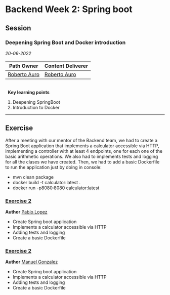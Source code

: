 # Backend Week 2: Spring boot   

## Session
### Deepening Spring Boot and Docker introduction

*20-06-2022*

<!-- (Do not change the line below!!!) -->
| **Path Owner** | **Content Deliverer** | 
| --- | --- | 
| [Roberto Auro](https://github.com/robertoaz) | [Roberto Auro](https://github.com/robertoaz) | \ 

\
&nbsp; <!-- (Do not change this and above line PLEASE!!!) -->
**Key learning points** <!-- (Do not change this line!!!) -->
1. Deepening SpringBoot
2. Introduction to Docker

**** 

## Exercise
After a meeting with our mentor of the Backend team, we had to create a Spring Boot application that implements a calculator accessible via HTTP, implementing a controller with at least 4 endpoints, one for each one of the basic arithmetic operations. We also had to implements tests and logging for all the clases we have created. Then, we had to add a basic Dockerfile to run the application just by doing in console:
 - mvn clean package
 - docker build -t calculator:latest .
 - docker run -p8080:8080 calculator:latest
<Statement>

### [Exercise 2](https://github.com/uo271580/pablol-academy-assignments)
**Author** [Pablo Lopez](https://github.com/uo271580)
- Create Spring boot application
- Implements a calculator accessible via HTTP
- Adding tests and logging
- Create a basic Dockerfile

### [Exercise 2](https://github.com/gs-Manuel/manuelgs-academy-assignments)
**Author** [Manuel Gonzalez](https://github.com/gs-Manuel)
- Create Spring boot application
- Implements a calculator accessible via HTTP
- Adding tests and logging
- Create a basic Dockerfile